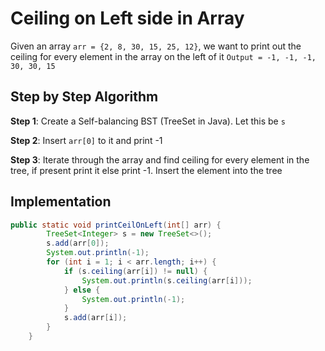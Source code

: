 # Ceiling on Left side in Array

Given an array `arr = {2, 8, 30, 15, 25, 12}`, we want to print out the ceiling for every element in the array on the left of it
`Output = -1, -1, -1, 30, 30, 15`

## Step by Step Algorithm

**Step 1**: Create a Self-balancing BST (TreeSet in Java). Let this be `s`

**Step 2**: Insert `arr[0]` to it and print -1

**Step 3**: Iterate through the array and find ceiling for every element in the tree, if present print it else print -1. Insert the element into the tree

## Implementation

```java
public static void printCeilOnLeft(int[] arr) {
        TreeSet<Integer> s = new TreeSet<>();
        s.add(arr[0]);
        System.out.println(-1);
        for (int i = 1; i < arr.length; i++) {
            if (s.ceiling(arr[i]) != null) {
                System.out.println(s.ceiling(arr[i]));
            } else {
                System.out.println(-1);
            }
            s.add(arr[i]);
        }
    }
```
